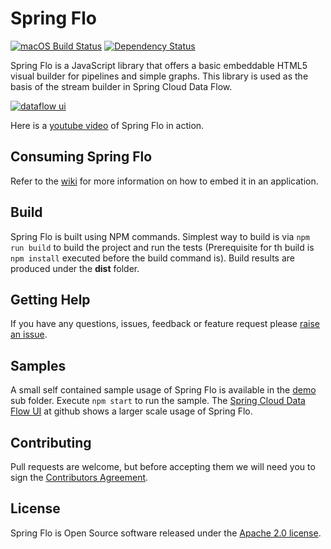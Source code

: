 # Spring Flo

[![macOS Build Status](https://travis-ci.org/spring-projects/spring-flo.svg?branch=master)](https://travis-ci.org/spring-projects/spring-flo) [![Dependency Status](https://david-dm.org/spring-projects/spring-flo.svg)](https://david-dm.org/spring-projects/spring-flo)

Spring Flo is a JavaScript library that offers a basic embeddable HTML5 visual builder for pipelines and simple graphs. This library is used as the basis of the stream builder in Spring Cloud Data Flow.

[![dataflow ui](docs/Flo.png)](https://cloud.spring.io/spring-cloud-dataflow/)

Here is a [youtube video](https://www.youtube.com/watch?v=78CgV46OstI) of Spring Flo in action.

## Consuming Spring Flo

Refer to the [wiki](https://github.com/spring-projects/spring-flo/wiki) for more information on how to embed it in an application.

## Build

Spring Flo is built using NPM commands. Simplest way to build is via `npm run build` to build the project and run the tests (Prerequisite for th build is `npm install` executed before the build command is). Build results are produced under the __dist__ folder.

## Getting Help

If you have any questions, issues, feedback or feature request please [raise an issue](https://github.com/spring-projects/spring-flo/issues).

## Samples

A small self contained sample usage of Spring Flo is available in the [demo](https://github.com/spring-projects/spring-flo/tree/master/src/demo) sub folder. Execute `npm start` to run the sample. The [Spring Cloud Data Flow UI](https://github.com/spring-cloud/spring-cloud-dataflow-ui) at github shows a larger scale usage of Spring Flo.

## Contributing

Pull requests are welcome, but before accepting them we will need you to sign the [Contributors Agreement](https://support.springsource.com/spring_committer_signup).

## License

Spring Flo is Open Source software released under the [Apache 2.0 license](http://www.apache.org/licenses/LICENSE-2.0.html).
